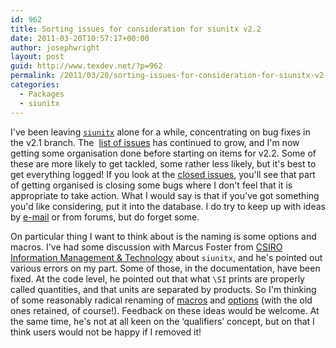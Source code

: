 ```yaml
---
id: 962
title: Sorting issues for consideration for siunitx v2.2
date: 2011-03-20T10:57:17+00:00
author: josephwright
layout: post
guid: http://www.texdev.net/?p=962
permalink: /2011/03/20/sorting-issues-for-consideration-for-siunitx-v2-2/
categories:
  - Packages
  - siunitx
---
```

I've been leaving [`siunitx`](http://ctan.org/pkg/siunitx) alone for a while, concentrating on bug fixes in the v2.1 branch. The  [list of issues](https://bitbucket.org/josephwright/siunitx/issues?status=new&amp;status=open) has continued to grow, and I'm now getting some organisation done before starting on items for v2.2. Some of these are more likely to get tackled, some rather less likely, but it's best to get everything logged! If you look at the [closed issues](https://bitbucket.org/josephwright/siunitx/issues?status=resolved&amp;status=invalid&amp;status=duplicate), you'll see that part of getting organised is closing some bugs where I don't feel that it is appropriate to take action. What I would say is that if you've got something you'd like considering, put it into the database. I do try to keep up with ideas by [e-mail](mailto:joseph.wright@morningstar2.co.uk) or from forums, but do forget some.

On particular thing I want to think about is the naming is some options and macros. I've had some discussion with Marcus Foster from [CSIRO Information Management &amp; Technology](http://www.csiro.au/) about `siunitx`, and he's pointed out various errors on my part. Some of those, in the documentation, have been fixed. At the code level, he pointed out that what `\SI` prints are properly called quantities, and that units are separated by products. So I'm thinking of some reasonably radical renaming of [macros](https://bitbucket.org/josephwright/siunitx/issue/116/) and [options](https://bitbucket.org/josephwright/siunitx/issue/115/) (with the old ones retained, of course!). Feedback on these ideas would be welcome. At the same time, he's not at all keen on the ‘qualifiers’ concept, but on that I think users would not be happy if I removed it!
